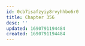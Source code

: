 ```yaml
---
id: 0cb7isafzyiy8rvyhhbo6r0
title: Chapter 356
desc: ''
updated: 1690791194484
created: 1690791194484
---
```

